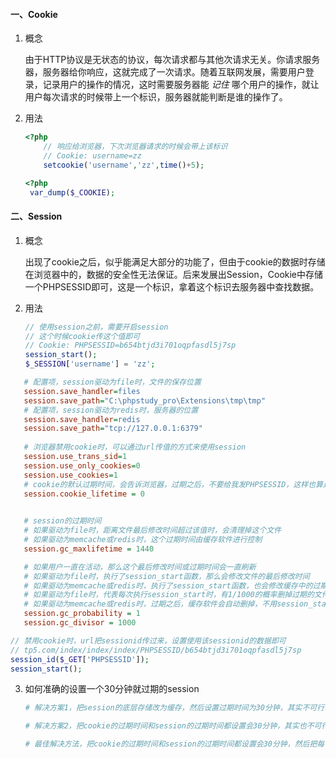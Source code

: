 #### 一、Cookie

1. 概念

   由于HTTP协议是无状态的协议，每次请求都与其他次请求无关。你请求服务器，服务器给你响应，这就完成了一次请求。随着互联网发展，需要用户登录，记录用户的操作的情况，这时需要服务器能 *记住* 哪个用户的操作，就让用户每次请求的时候带上一个标识，服务器就能判断是谁的操作了。

2. 用法

   ```php
   <?php
       // 响应给浏览器，下次浏览器请求的时候会带上该标识
       // Cookie: username=zz
       setcookie('username','zz',time()+5);
   ```

   ```php
   <?php
   	var_dump($_COOKIE);
   ```

#### 二、Session

1. 概念

   出现了cookie之后，似乎能满足大部分的功能了，但由于cookie的数据时存储在浏览器中的，数据的安全性无法保证。后来发展出Session，Cookie中存储一个PHPSESSID即可，这是一个标识，拿着这个标识去服务器中查找数据。

2. 用法

   ```php
   // 使用session之前，需要开启session
   // 这个时候cookie传这个值即可
   // Cookie: PHPSESSID=b654btjd3i701oqpfasdl5j7sp
   session_start();
   $_SESSION['username'] = 'zz';
   ```
   
```ini
   # 配置项，session驱动为file时，文件的保存位置
   session.save_handler=files
   session.save_path="C:\phpstudy_pro\Extensions\tmp\tmp"
   # 配置项，session驱动为redis时，服务器的位置
   session.save_handler=redis
   session.save_path="tcp://127.0.0.1:6379"
   
   # 浏览器禁用cookie时，可以通过url传值的方式来使用session
   session.use_trans_sid=1
   session.use_only_cookies=0
   session.use_cookies=1
   # cookie的默认过期时间，会告诉浏览器，过期之后，不要给我发PHPSESSID，这样也算是简陋版的过期
   session.cookie_lifetime = 0

   
   # session的过期时间
   # 如果驱动为file时，距离文件最后修改时间超过该值时，会清理掉这个文件
   # 如果驱动为memcache或redis时，这个过期时间由缓存软件进行控制
   session.gc_maxlifetime = 1440

   # 如果用户一直在活动，那么这个最后修改时间或过期时间会一直刷新
   # 如果驱动为file时，执行了session_start函数，那么会修改文件的最后修改时间
   # 如果驱动为memcache或redis时，执行了session_start函数，也会修改缓存中的过期时间
   # 如果驱动为file时，代表每次执行session_start时，有1/1000的概率删掉过期的文件
   # 如果驱动为memcache或redis时，过期之后，缓存软件会自动删掉，不用session_start操心
   session.gc_probability = 1
   session.gc_divisor = 1000
   ```
   
   ```php
   // 禁用cookie时，url把sessionid传过来，设置使用该sessionid的数据即可
   // tp5.com/index/index/index/PHPSESSID/b654btjd3i701oqpfasdl5j7sp
   session_id($_GET['PHPSESSID']);
   session_start();
   ```
   
3. 如何准确的设置一个30分钟就过期的session

   ```ini
   # 解决方案1，把session的底层存储改为缓存，然后设置过期时间为30分钟，其实不可行，因为只要执行session_start，就会更新缓存的过期时间
   
   # 解决方案2，把cookie的过期时间和session的过期时间都设置会30分钟，其实也不可行，因为我可以把sessionid放到postman上，继续请求，那么到30分钟之后，仍然不会过期
   
   # 最佳解决方法，把cookie的过期时间和session的过期时间都设置会30分钟，然后把每个session值加上一个时间戳，手动去判断是否过期
   ```

   










